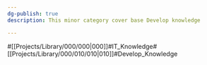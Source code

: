 ```yaml
---
dg-publish: true
description: This minor category cover base Develop knowledge

---
```

#[[Projects/Library/000/000\|000]]#IT_Knowledge#[[Projects/Library/000/010/010\|010]]#Develop_Knowledge



